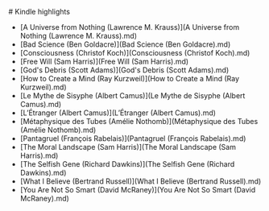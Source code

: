 # Kindle highlights

* [A Universe from Nothing (Lawrence M. Krauss)](A Universe from Nothing (Lawrence M. Krauss\).md)
* [Bad Science (Ben Goldacre)](Bad Science (Ben Goldacre\).md)
* [Consciousness (Christof Koch)](Consciousness (Christof Koch\).md)
* [Free Will (Sam Harris)](Free Will (Sam Harris\).md)
* [God's Debris (Scott Adams)](God's Debris (Scott Adams\).md)
* [How to Create a Mind (Ray Kurzweil)](How to Create a Mind (Ray Kurzweil\).md)
* [Le Mythe de Sisyphe (Albert Camus)](Le Mythe de Sisyphe (Albert Camus\).md)
* [L’Étranger (Albert Camus)](L’Étranger (Albert Camus\).md)
* [Métaphysique des Tubes (Amélie Nothomb)](Métaphysique des Tubes (Amélie Nothomb\).md)
* [Pantagruel (François Rabelais)](Pantagruel (François Rabelais\).md)
* [The Moral Landscape (Sam Harris)](The Moral Landscape (Sam Harris\).md)
* [The Selfish Gene (Richard Dawkins)](The Selfish Gene (Richard Dawkins\).md)
* [What I Believe (Bertrand Russell)](What I Believe (Bertrand Russell\).md)
* [You Are Not So Smart (David McRaney)](You Are Not So Smart (David McRaney\).md)
